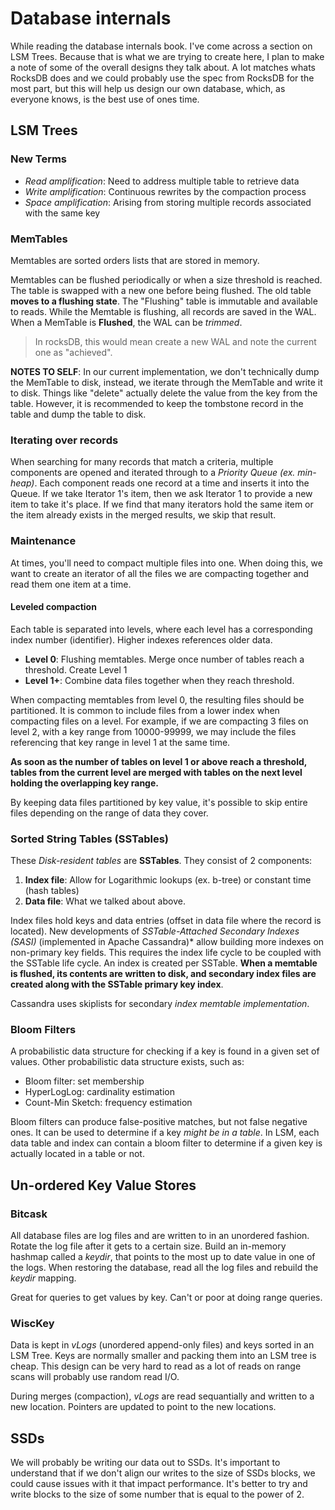 # Database internals

While reading the database internals book. I've come across a section on LSM Trees.
Because that is what we are trying to create here, I plan to make a note of some
of the overall designs they talk about. A lot matches whats RocksDB does and
we could probably use the spec from RocksDB for the most part, but this will help
us design our own database, which, as everyone knows, is the best use of ones time.

## LSM Trees

### New Terms

- *Read amplification*: Need to address multiple table to retrieve data
- *Write amplification*: Continuous rewrites by the compaction process
- *Space amplification*: Arising from storing multiple records associated with the same key

### MemTables

Memtables are sorted orders lists that are stored in memory.

Memtables can be flushed periodically or when a size threshold is reached. The
table is swapped with a new one before being flushed. The old table
**moves to a flushing state**. The "Flushing" table is immutable and available to
reads. While the Memtable is flushing, all records are saved in the WAL. When a
MemTable is **Flushed**, the WAL can be *trimmed*.

> In rocksDB, this would mean create a new WAL and note the current one as "achieved".

**NOTES TO SELF**: In our current implementation, we don't technically dump the
MemTable to disk, instead, we iterate through the MemTable and write it to disk.
Things like "delete" actually delete the value from the key from the table. However,
it is recommended to keep the tombstone record in the table and dump the table to
disk.

### Iterating over records

When searching for many records that match a criteria, multiple components are
opened and iterated through to a *Priority Queue (ex. min-heap)*. Each component
reads one record at a time and inserts it into the Queue. If we take Iterator 1's
item, then we ask Iterator 1 to provide a new item to take it's place. If we find
that many iterators hold the same item or the item already exists in the merged
results, we skip that result.

### Maintenance

At times, you'll need to compact multiple files into one. When doing this, we want
to create an iterator of all the files we are compacting together and read them
one item at a time.

#### Leveled compaction

Each table is separated into levels, where each level has a corresponding index
number (identifier). Higher indexes references older data.

- **Level 0**: Flushing memtables. Merge once number of tables reach a threshold. Create Level 1
- **Level 1+**: Combine data files together when they reach threshold.

When compacting memtables from level 0, the resulting files should be partitioned.
It is common to include files from a lower index when compacting files on a level.
For example, if we are compacting 3 files on level 2, with a key range from
10000-99999, we may include the files referencing that key range in level 1 at the
same time.

**As soon as the number of tables on level 1 or above reach a threshold, tables
from the current level are merged with tables on the next level holding the
overlapping key range.**

By keeping data files partitioned by key value, it's possible to skip entire
files depending on the range of data they cover.

### Sorted String Tables (SSTables)

These *Disk-resident tables* are **SSTables**. They consist of 2 components:

1. **Index file**: Allow for Logarithmic lookups (ex. b-tree) or constant time (hash tables)
2. **Data file**: What we talked about above.

Index files hold keys and data entries (offset in data file where the record is located).
New developments of *SSTable-Attached Secondary Indexes (SASI)* (implemented in
Apache Cassandra)* allow building more indexes on non-primary key fields. This
requires the index life cycle to be coupled with the SSTable life cycle. An index
is created per SSTable. **When a memtable is flushed, its contents are written
to disk, and secondary index files are created along with the SSTable primary
key index**.

Cassandra uses skiplists for secondary *index memtable implementation*.

### Bloom Filters

A probabilistic data structure for checking if a key is found in a given set of
values. Other probabilistic data structure exists, such as:

- Bloom filter: set membership
- HyperLogLog: cardinality estimation
- Count-Min Sketch: frequency estimation

Bloom filters can produce false-positive matches, but not false negative ones.
It can be used to determine if a key *might be in a table*. In LSM, each data table
and index can contain a bloom filter to determine if a given key is actually located
in a table or not.

## Un-ordered Key Value Stores

### Bitcask

All database files are log files and are written to in an unordered fashion. Rotate
the log file after it gets to a certain size. Build an in-memory hashmap called
a *keydir*, that points to the most up to date value in one of the logs. When
restoring the database, read all the log files and rebuild the *keydir* mapping.

Great for queries to get values by key. Can't or poor at doing range queries.

### WiscKey

Data is kept in *vLogs* (unordered append-only files) and keys sorted in an LSM
Tree. Keys are normally smaller and packing them into an LSM tree is cheap. This
design can be very hard to read as a lot of reads on range scans will probably use
random read I/O.

During merges (compaction), *vLogs* are read sequantially and written to a new
location. Pointers are updated to point to the new locations.

## SSDs

We will probably be writing our data out to SSDs. It's important to understand
that if we don't align our writes to the size of SSDs blocks, we could cause issues
with it that impact performance. It's better to try and write blocks to the size of
some number that is equal to the power of 2.
